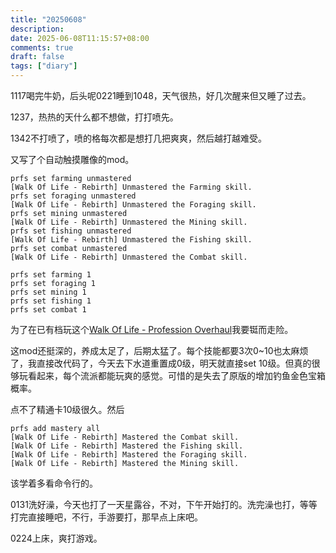 ```yaml
---
title: "20250608"
description: 
date: 2025-06-08T11:15:57+08:00
comments: true
draft: false
tags: ["diary"]
---
```

1117喝完牛奶，后头呢0221睡到1048，天气很热，好几次醒来但又睡了过去。

1237，热热的天什么都不想做，打打喷先。

1342不打喷了，喷的格每次都是想打几把爽爽，然后越打越难受。

又写了个自动触摸雕像的mod。

```
prfs set farming unmastered
[Walk Of Life - Rebirth] Unmastered the Farming skill.
prfs set foraging unmastered
[Walk Of Life - Rebirth] Unmastered the Foraging skill.
prfs set mining unmastered
[Walk Of Life - Rebirth] Unmastered the Mining skill.
prfs set fishing unmastered
[Walk Of Life - Rebirth] Unmastered the Fishing skill.
prfs set combat unmastered
[Walk Of Life - Rebirth] Unmastered the Combat skill.
```

```
prfs set farming 1
prfs set foraging 1
prfs set mining 1
prfs set fishing 1
prfs set combat 1 
```

为了在已有档玩这个[Walk Of Life - Profession Overhaul](https://www.nexusmods.com/stardewvalley/mods/24355)我要铤而走险。

这mod还挺深的，养成太足了，后期太猛了。每个技能都要3次0~10也太麻烦了，我直接改代码了，今天去下水道重置成0级，明天就直接set 10级。但真的很够玩看起来，每个流派都能玩爽的感觉。可惜的是失去了原版的增加钓鱼金色宝箱概率。

点不了精通卡10级很久。然后

```
prfs add mastery all
[Walk Of Life - Rebirth] Mastered the Combat skill.
[Walk Of Life - Rebirth] Mastered the Fishing skill.
[Walk Of Life - Rebirth] Mastered the Foraging skill.
[Walk Of Life - Rebirth] Mastered the Mining skill.
```

该学着多看命令行的。

0131洗好澡，今天也打了一天星露谷，不对，下午开始打的。洗完澡也打，等等打完直接睡吧，不行，手游要打，那早点上床吧。

0224上床，爽打游戏。
